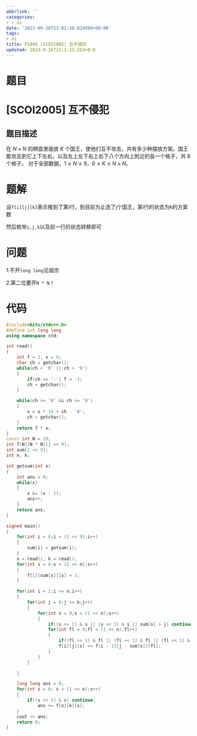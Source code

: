 ```yaml
---
abbrlink: ''
categories:
- - oi
date: '2023-09-26T23:02:30.024999+08:00'
tags:
- oi
title: P1896 [SCOI2005] 互不侵犯
updated: 2023-9-26T23:2:33.563+8:0
---
```

# 题目

# [SCOI2005] 互不侵犯

## 题目描述

在 $N \times N$ 的棋盘里面放 $K$ 个国王，使他们互不攻击，共有多少种摆放方案。国王能攻击到它上下左右，以及左上左下右上右下八个方向上附近的各一个格子，共 $8$ 个格子。
对于全部数据，$1 \le N \le 9$，$0 \le K \le N\times N$。

# 题解

设`f[i][j][k]`表示推到了第i行，到目前为止选了j个国王，第i行的状态为k的方案数

然后枚举`i,j,k`以及前一行的状态转移即可

# 问题

1.不开`long long`见祖宗

2.第二位要开`N * N`！

# 代码

```cpp
#include<bits/stdc++.h>
#define int long long
using namespace std;

int read()
{
	int f = 1, x = 0;
	char ch = getchar();
	while(ch < '0' || ch > '9')
	{
		if(ch == '-') f = -1;
		ch = getchar();
	}

	while(ch >= '0' && ch <= '9')
	{
		x = x * 10 + ch - '0';
		ch = getchar();
	}
	return f * x;
}
const int N = 10;
int f[N][N * N][1 << 9];
int sum[1 << 9];
int n, k;

int getsum(int x)
{
	int ans = 0;
	while(x)
	{
		x &= (x - 1);
		ans++;
	}
	return ans;
}

signed main()
{
	for(int i = 0;i < (1 << 9);i++)
	{
		sum[i] = getsum(i);
	}
	n = read(), k = read();
	for(int s = 0;s < (1 << n);s++)
	{
		f[1][sum[s]][s] = 1;
	}

	for(int i = 2;i <= n;i++)
	{
		for(int j = 0;j <= k;j++)
		{
			for(int s = 0;s < (1 << n);s++)
			{
				if((s >> 1) & s || (s << 1) & s || sum[s] > j) continue;
				for(int fl = 0;fl < (1 << n);fl++)
				{
					if((fl >> 1) & fl || (fl << 1) & fl || (fl << 1) & s || fl & s || (fl >> 1) & s || sum[fl] + sum[s] > j) continue;
					f[i][j][s] += f[i - 1][j - sum[s]][fl];
				}
			}
		}

	}

	long long ans = 0;
	for(int s = 0; s < (1 << n);s++)
	{
		if((s >> 1) & s) continue;
			ans += f[n][k][s];
	}
	cout << ans;
	return 0;
}
```
